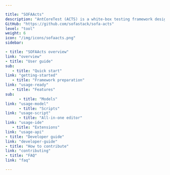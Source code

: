 ```yaml
---

title: "SOFAActs"
description: "AntCoreTest (ACTS) is a white-box testing framework designated for providing enterprises with highly efficient, precise, and automated interface testing services."
GitHub: "https://github.com/sofastack/sofa-acts"
level: "tool"
weight: 6
icon: "/img/icons/sofaacts.png"
sidebar:

- title: "SOFAActs overview"
link: "overview"
- title: "User guide"
sub:
   - title: "Quick start"
link: "getting-started"
   - title: "Framework preparation"
link: "usage-ready"
   - title: "Features"
sub:
      - title: "Models"
link: "usage-model"
      - title: "Scripts"
link: "usage-script"
      - title: "All-in-one editor"
link: "usage-ide"
   - title: "Extensions"
link: "usage-api"
- title: "Developer guide"
link: "developer-guide"
- title: "How to contribute"
link: "contributing"
- title: "FAQ"
link: "faq"

---
```


